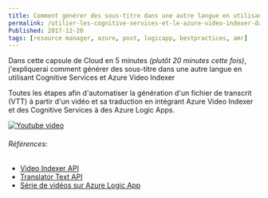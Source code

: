```yaml
---
title: Comment générer des sous-titre dans une autre langue en utilisant Cognitive Services et Azure Video Indexer
permalink: /utilier-les-cognitive-services-et-le-azure-video-indexer-dans-une-logic-app
Published: 2017-12-20
tags: [resource manager, azure, post, logicapp, bestpractices, amr]
---
```


Dans cette capsule de Cloud en 5 minutes *(plutôt 20 minutes cette fois)*, j'expliquerai comment générer des sous-titre dans une autre langue en utilisant Cognitive Services et Azure Video Indexer

Toutes les étapes afin d'automatiser la génération d'un fichier de transcrit (VTT) à partir d'un vidéo et sa traduction en intégrant Azure Video Indexer et des Cognitive Services à des Azure Logic Apps.

[![Youtube video](/content/images/2017/12/Cloud5mintes_Tumbnail_Template.png)](https://youtu.be/MyZoas3QYgQ)


###### Références:

- [Video Indexer API](https://videobreakdown.portal.azure-api.net)
- [Translator Text API](https://azure.microsoft.com/en-ca/services/cognitive-services/translator)
- [Série de vidéos sur Azure Logic App](https://www.youtube.com/playlist?list=PL4NfFPd0l1UaRRNDvp57DF-trCKjcbHey)